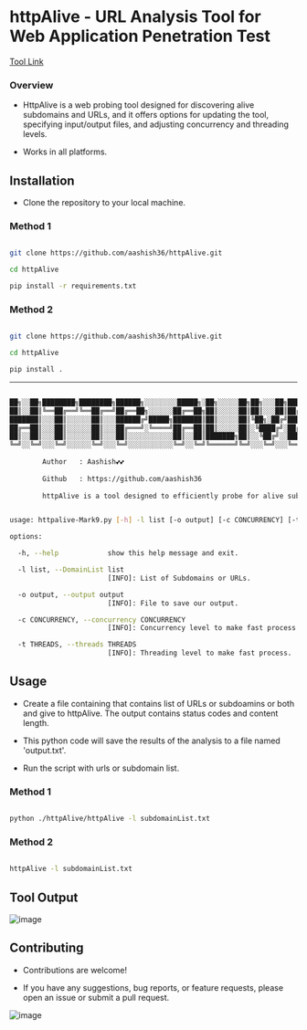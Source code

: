 # httpAlive - URL Analysis Tool for Web Application Penetration Test

[Tool Link](https://github.com/aashishsec/httpAlive/)

### Overview

- HttpAlive is a web probing tool designed for discovering alive subdomains and URLs, and it offers options for updating the tool, specifying input/output files, and adjusting concurrency and threading levels.
    
-  Works in all platforms.


## Installation

- Clone the repository to your local machine.

### Method 1

```bash

git clone https://github.com/aashish36/httpAlive.git

cd httpAlive

pip install -r requirements.txt

```

### Method 2

```bash

git clone https://github.com/aashish36/httpAlive.git

cd httpAlive

pip install .


```

---


``` bash

██╗░░██╗████████╗████████╗██████╗░░░░░░░░█████╗░██╗░░░░░██╗██╗░░░██╗███████╗
██║░░██║╚══██╔══╝╚══██╔══╝██╔══██╗░░░░░░██╔══██╗██║░░░░░██║██║░░░██║██╔════╝
███████║░░░██║░░░░░░██║░░░██████╔╝█████╗███████║██║░░░░░██║╚██╗░██╔╝█████╗░░
██╔══██║░░░██║░░░░░░██║░░░██╔═══╝░╚════╝██╔══██║██║░░░░░██║░╚████╔╝░██╔══╝░░
██║░░██║░░░██║░░░░░░██║░░░██║░░░░░░░░░░░██║░░██║███████╗██║░░╚██╔╝░░███████╗
╚═╝░░╚═╝░░░╚═╝░░░░░░╚═╝░░░╚═╝░░░░░░░░░░░╚═╝░░╚═╝╚══════╝╚═╝░░░╚═╝░░░╚══════╝
      
        Author   : Aashish💕💕  
                                              
        Github   : https://github.com/aashish36
          
        httpAlive is a tool designed to efficiently probe for alive subdomains and Urls from a provided list.


usage: httpalive-Mark9.py [-h] -l list [-o output] [-c CONCURRENCY] [-t THREADS]

options:

  -h, --help            show this help message and exit.

  -l list, --DomainList list
                        [INFO]: List of Subdomains or URLs.

  -o output, --output output
                        [INFO]: File to save our output.

  -c CONCURRENCY, --concurrency CONCURRENCY
                        [INFO]: Concurrency level to make fast process.

  -t THREADS, --threads THREADS
                        [INFO]: Threading level to make fast process.

```

## Usage

- Create a file containing that contains list of URLs or subdoamins or both and give to httpAlive. The output contains status codes and content length.

- This python code will save the results of the analysis to a file named 'output.txt'.

- Run the script with urls or subdomain list.

### Method 1

```bash

python ./httpAlive/httpAlive -l subdomainList.txt

```

### Method 2

```bash

httpAlive -l subdomainList.txt

```

## Tool Output

![image](https://github.com/aashishsec/httpAlive/assets/65489287/c15966b3-9795-4e30-b33a-a30b42438614)

## Contributing

- Contributions are welcome!
  
- If you have any suggestions, bug reports, or feature requests, please open an issue or submit a pull request.


![image](https://github.com/aashish36/JSScanner/assets/65489287/70f7e3a8-e95f-429b-9433-89087daad721)

